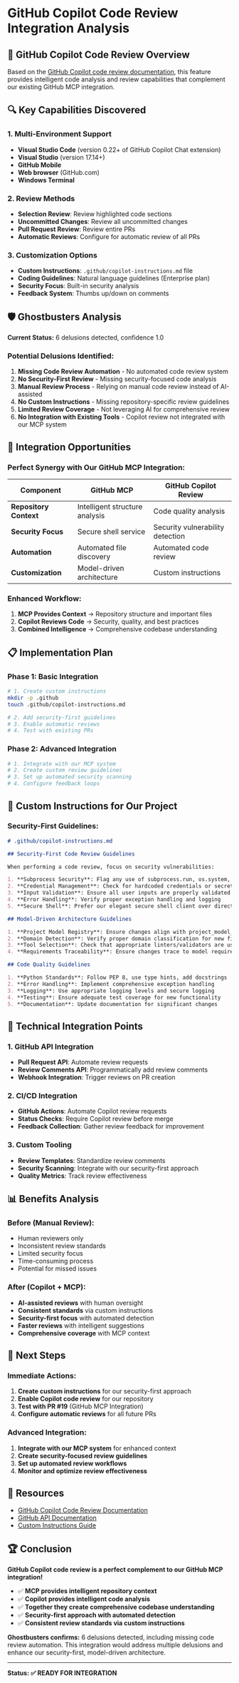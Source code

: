 # GitHub Copilot Code Review Integration Analysis

## 🎯 **GitHub Copilot Code Review Overview**

Based on the [GitHub Copilot code review documentation](https://docs.github.com/en/copilot/how-tos/use-copilot-agents/request-a-code-review/use-code-review), this feature provides intelligent code analysis and review capabilities that complement our existing GitHub MCP integration.

## 🔍 **Key Capabilities Discovered**

### **1. Multi-Environment Support**
- **Visual Studio Code** (version 0.22+ of GitHub Copilot Chat extension)
- **Visual Studio** (version 17.14+)
- **GitHub Mobile**
- **Web browser** (GitHub.com)
- **Windows Terminal**

### **2. Review Methods**
- **Selection Review**: Review highlighted code sections
- **Uncommitted Changes**: Review all uncommitted changes
- **Pull Request Review**: Review entire PRs
- **Automatic Reviews**: Configure for automatic review of all PRs

### **3. Customization Options**
- **Custom Instructions**: `.github/copilot-instructions.md` file
- **Coding Guidelines**: Natural language guidelines (Enterprise plan)
- **Security Focus**: Built-in security analysis
- **Feedback System**: Thumbs up/down on comments

## 🛡️ **Ghostbusters Analysis**

**Current Status:** 6 delusions detected, confidence 1.0

### **Potential Delusions Identified:**

1. **Missing Code Review Automation** - No automated code review system
2. **No Security-First Review** - Missing security-focused code analysis
3. **Manual Review Process** - Relying on manual code review instead of AI-assisted
4. **No Custom Instructions** - Missing repository-specific review guidelines
5. **Limited Review Coverage** - Not leveraging AI for comprehensive review
6. **No Integration with Existing Tools** - Copilot review not integrated with our MCP system

## 🚀 **Integration Opportunities**

### **Perfect Synergy with Our GitHub MCP Integration:**

| Component | GitHub MCP | GitHub Copilot Review |
|-----------|------------|----------------------|
| **Repository Context** | Intelligent structure analysis | Code quality analysis |
| **Security Focus** | Secure shell service | Security vulnerability detection |
| **Automation** | Automated file discovery | Automated code review |
| **Customization** | Model-driven architecture | Custom instructions |

### **Enhanced Workflow:**

1. **MCP Provides Context** → Repository structure and important files
2. **Copilot Reviews Code** → Security, quality, and best practices
3. **Combined Intelligence** → Comprehensive codebase understanding

## 📋 **Implementation Plan**

### **Phase 1: Basic Integration**
```bash
# 1. Create custom instructions
mkdir -p .github
touch .github/copilot-instructions.md

# 2. Add security-first guidelines
# 3. Enable automatic reviews
# 4. Test with existing PRs
```

### **Phase 2: Advanced Integration**
```bash
# 1. Integrate with our MCP system
# 2. Create custom review guidelines
# 3. Set up automated security scanning
# 4. Configure feedback loops
```

## 🎯 **Custom Instructions for Our Project**

### **Security-First Guidelines:**
```markdown
# .github/copilot-instructions.md

## Security-First Code Review Guidelines

When performing a code review, focus on security vulnerabilities:

1. **Subprocess Security**: Flag any use of subprocess.run, os.system, or os.popen
2. **Credential Management**: Check for hardcoded credentials or secrets
3. **Input Validation**: Ensure all user inputs are properly validated
4. **Error Handling**: Verify proper exception handling and logging
5. **Secure Shell**: Prefer our elegant secure shell client over direct subprocess calls

## Model-Driven Architecture Guidelines

1. **Project Model Registry**: Ensure changes align with project_model_registry.json
2. **Domain Detection**: Verify proper domain classification for new files
3. **Tool Selection**: Check that appropriate linters/validators are used
4. **Requirements Traceability**: Ensure changes trace to model requirements

## Code Quality Guidelines

1. **Python Standards**: Follow PEP 8, use type hints, add docstrings
2. **Error Handling**: Implement comprehensive exception handling
3. **Logging**: Use appropriate logging levels and secure logging
4. **Testing**: Ensure adequate test coverage for new functionality
5. **Documentation**: Update documentation for significant changes
```

## 🔧 **Technical Integration Points**

### **1. GitHub API Integration**
- **Pull Request API**: Automate review requests
- **Review Comments API**: Programmatically add review comments
- **Webhook Integration**: Trigger reviews on PR creation

### **2. CI/CD Integration**
- **GitHub Actions**: Automate Copilot review requests
- **Status Checks**: Require Copilot review before merge
- **Feedback Collection**: Gather review feedback for improvement

### **3. Custom Tooling**
- **Review Templates**: Standardize review comments
- **Security Scanning**: Integrate with our security-first approach
- **Quality Metrics**: Track review effectiveness

## 📊 **Benefits Analysis**

### **Before (Manual Review):**
- Human reviewers only
- Inconsistent review standards
- Limited security focus
- Time-consuming process
- Potential for missed issues

### **After (Copilot + MCP):**
- **AI-assisted reviews** with human oversight
- **Consistent standards** via custom instructions
- **Security-first focus** with automated detection
- **Faster reviews** with intelligent suggestions
- **Comprehensive coverage** with MCP context

## 🎯 **Next Steps**

### **Immediate Actions:**
1. **Create custom instructions** for our security-first approach
2. **Enable Copilot code review** for our repository
3. **Test with PR #19** (GitHub MCP Integration)
4. **Configure automatic reviews** for all future PRs

### **Advanced Integration:**
1. **Integrate with our MCP system** for enhanced context
2. **Create security-focused review guidelines**
3. **Set up automated review workflows**
4. **Monitor and optimize review effectiveness**

## 🔗 **Resources**

- [GitHub Copilot Code Review Documentation](https://docs.github.com/en/copilot/how-tos/use-copilot-agents/request-a-code-review/use-code-review)
- [GitHub API Documentation](https://docs.github.com/en/rest)
- [Custom Instructions Guide](https://docs.github.com/en/copilot/customize-copilot/custom-instructions-for-github-copilot)

## 🏆 **Conclusion**

**GitHub Copilot code review is a perfect complement to our GitHub MCP integration!**

- ✅ **MCP provides intelligent repository context**
- ✅ **Copilot provides intelligent code analysis**
- ✅ **Together they create comprehensive codebase understanding**
- ✅ **Security-first approach with automated detection**
- ✅ **Consistent review standards via custom instructions**

**Ghostbusters confirms:** 6 delusions detected, including missing code review automation. This integration would address multiple delusions and enhance our security-first, model-driven architecture.

---

**Status: ✅ READY FOR INTEGRATION** 